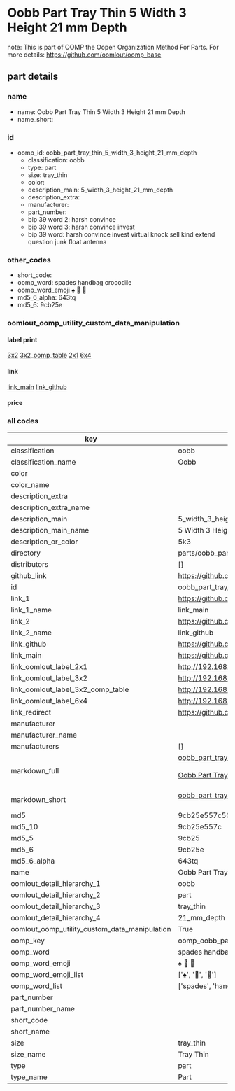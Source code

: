 # Oobb Part Tray Thin 5 Width 3 Height 21 mm Depth  

note: This is part of OOMP the Oopen Organization Method For Parts. For more details: https://github.com/oomlout/oomp_base

##  part details
  







### name
* name: Oobb Part Tray Thin 5 Width 3 Height 21 mm Depth
* name_short: 
### id
* oomp_id: oobb_part_tray_thin_5_width_3_height_21_mm_depth
  * classification: oobb
  * type: part
  * size: tray_thin
  * color: 
  * description_main: 5_width_3_height_21_mm_depth
  * description_extra: 
  * manufacturer: 
  * part_number: 
  * bip 39 word 2: harsh convince
  * bip 39 word 3: harsh convince invest
  * bip 39 word: harsh convince invest virtual knock sell kind extend question junk float antenna

### other_codes
* short_code: 
* oomp_word: spades handbag crocodile
* oomp_word_emoji :spades: :handbag: :crocodile:
* md5_6_alpha: 643tq
* md5_6: 9cb25e






### oomlout_oomp_utility_custom_data_manipulation
#### label print
[3x2](http://192.168.1.245:1112/?label=oomp%20643tq)
[3x2_oomp_table](http://192.168.1.108:1112/?label=oomp%20643tq)
[2x1](http://192.168.1.242:1112/?label=oomp%20643tq)
[6x4](http://192.168.1.55:1112/?label=oomp%20643tq)    

#### link

[link_main](https://github.com/oomlout/oomlout_oomp_version_1_messy/tree/main/parts/oobb_part_tray_thin_5_width_3_height_21_mm_depth) [link_github](https://github.com/oomlout/oomlout_oomp_version_1_messy/tree/main/parts/oobb_part_tray_thin_5_width_3_height_21_mm_depth)                             

#### price







### all codes 
| key | value |  
| --- | --- |  
| classification | oobb |  
| classification_name | Oobb |  
| color |  |  
| color_name |  |  
| description_extra |  |  
| description_extra_name |  |  
| description_main | 5_width_3_height_21_mm_depth |  
| description_main_name | 5 Width 3 Height 21 mm Depth |  
| description_or_color | 5k3 |  
| directory | parts/oobb_part_tray_thin_5_width_3_height_21_mm_depth |  
| distributors | [] |  
| github_link | https://github.com/oomlout/oomlout_oomp_part_src/tree/main/parts/oobb_part_tray_thin_5_width_3_height_21_mm_depth |  
| id | oobb_part_tray_thin_5_width_3_height_21_mm_depth |  
| link_1 | https://github.com/oomlout/oomlout_oomp_version_1_messy/tree/main/parts/oobb_part_tray_thin_5_width_3_height_21_mm_depth |  
| link_1_name | link_main |  
| link_2 | https://github.com/oomlout/oomlout_oomp_version_1_messy/tree/main/parts/oobb_part_tray_thin_5_width_3_height_21_mm_depth |  
| link_2_name | link_github |  
| link_github | https://github.com/oomlout/oomlout_oomp_version_1_messy/tree/main/parts/oobb_part_tray_thin_5_width_3_height_21_mm_depth |  
| link_main | https://github.com/oomlout/oomlout_oomp_version_1_messy/tree/main/parts/oobb_part_tray_thin_5_width_3_height_21_mm_depth |  
| link_oomlout_label_2x1 | http://192.168.1.242:1112/?label=oomp%20643tq |  
| link_oomlout_label_3x2 | http://192.168.1.245:1112/?label=oomp%20643tq |  
| link_oomlout_label_3x2_oomp_table | http://192.168.1.108:1112/?label=oomp%20643tq |  
| link_oomlout_label_6x4 | http://192.168.1.55:1112/?label=oomp%20643tq |  
| link_redirect | https://github.com/oomlout/oomlout_oomp_version_1_messy/tree/main/parts/oobb_part_tray_thin_5_width_3_height_21_mm_depth |  
| manufacturer |  |  
| manufacturer_name |  |  
| manufacturers | [] |  
| markdown_full | [oobb_part_tray_thin_5_width_3_height_21_mm_depth](none)<br>[](none)<br>[Oobb Part Tray Thin 5 Width 3 Height 21 Mm Depth](none)<br><br> |  
| markdown_short | [oobb_part_tray_thin_5_width_3_height_21_mm_depth](none)<br><br> |  
| md5 | 9cb25e557c50ef530dbdef46ebcbe34a |  
| md5_10 | 9cb25e557c |  
| md5_5 | 9cb25 |  
| md5_6 | 9cb25e |  
| md5_6_alpha | 643tq |  
| name | Oobb Part Tray Thin 5 Width 3 Height 21 mm Depth |  
| oomlout_detail_hierarchy_1 | oobb |  
| oomlout_detail_hierarchy_2 | part |  
| oomlout_detail_hierarchy_3 | tray_thin |  
| oomlout_detail_hierarchy_4 | 21_mm_depth |  
| oomlout_oomp_utility_custom_data_manipulation | True |  
| oomp_key | oomp_oobb_part_tray_thin_5_width_3_height_21_mm_depth |  
| oomp_word | spades handbag crocodile |  
| oomp_word_emoji | :spades: :handbag: :crocodile: |  
| oomp_word_emoji_list | [':spades:', ':handbag:', ':crocodile:'] |  
| oomp_word_list | ['spades', 'handbag', 'crocodile'] |  
| part_number |  |  
| part_number_name |  |  
| short_code |  |  
| short_name |  |  
| size | tray_thin |  
| size_name | Tray Thin |  
| type | part |  
| type_name | Part |  
